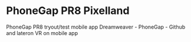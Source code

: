 # PhoneGap PR8 Pixelland
PhoneGap PR8 tryout/test mobile app Dreamweaver - PhoneGap - Github and lateron VR on mobile app
